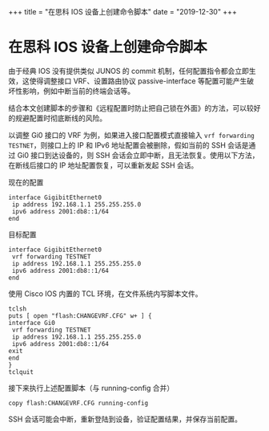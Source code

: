 +++
title = "在思科 IOS 设备上创建命令脚本"
date = "2019-12-30"
+++

# 在思科 IOS 设备上创建命令脚本

由于经典 IOS 没有提供类似 JUNOS 的 commit 机制，任何配置指令都会立即生效，这使得调整接口 VRF、设置路由协议 passive-interface 等配置可能产生破坏性影响，例如中断当前的终端会话等。

结合本文创建脚本的步骤和《远程配置时防止把自己锁在外面》的方法，可以较好的规避配置时彻底断线的风险。

以调整 Gi0 接口的 VRF 为例，如果进入接口配置模式直接输入 `vrf forwarding TESTNET`，则接口上的 IP 和 IPv6 地址配置会被删除，假如当前的 SSH 会话是通过 Gi0 接口到达设备的，则 SSH 会话会立即中断，且无法恢复。使用以下方法，在断线后接口的 IP 地址配置恢复，可以重新发起 SSH 会话。

现在的配置
```
interface GigibitEthernet0
 ip address 192.168.1.1 255.255.255.0
 ipv6 address 2001:db8::1/64
end
```

目标配置
```
interface GigibitEthernet0
 vrf forwarding TESTNET
 ip address 192.168.1.1 255.255.255.0
 ipv6 address 2001:db8::1/64
end
```

使用 Cisco IOS 内置的 TCL 环境，在文件系统内写脚本文件。

```
tclsh
puts [ open "flash:CHANGEVRF.CFG" w+ ] {
interface Gi0
 vrf forwarding TESTNET
 ip address 192.168.1.1 255.255.255.0
 ipv6 address 2001:db8::1/64
exit
end
}
tclquit
```

接下来执行上述配置脚本（与 running-config 合并）

`copy flash:CHANGEVRF.CFG running-config`

SSH 会话可能会中断，重新登陆到设备，验证配置结果，并保存当前配置。